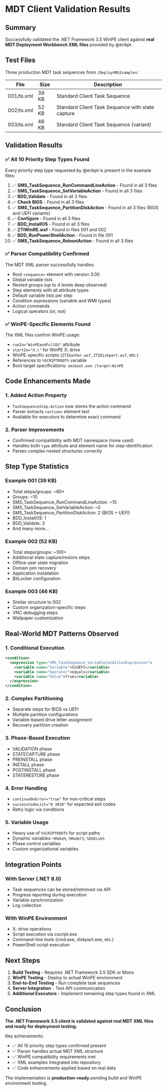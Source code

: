 # MDT Client Validation Results

## Summary

Successfully validated the .NET Framework 3.5 WinPE client against **real MDT Deployment Workbench XML files** provided by @erikpt.

## Test Files

Three production MDT task sequences from `/DeployXMLExamples`:

| File | Size | Description |
|------|------|-------------|
| 001/ts.xml | 39 KB | Standard Client Task Sequence |
| 002/ts.xml | 52 KB | Standard Client Task Sequence with state capture |
| 003/ts.xml | 46 KB | Standard Client Task Sequence (variant) |

## Validation Results

### ✅ All 10 Priority Step Types Found

Every priority step type requested by @erikpt is present in the example files:

1. ✅ **SMS_TaskSequence_RunCommandLineAction** - Found in all 3 files
2. ✅ **SMS_TaskSequence_SetVariableAction** - Found in all 3 files
3. ✅ **BDD_Validate** - Found in all 3 files
4. ✅ **Check BIOS** - Found in all 3 files
5. ✅ **SMS_TaskSequence_PartitionDiskAction** - Found in all 3 files (BIOS and UEFI variants)
6. ✅ **Configure** - Found in all 3 files
7. ✅ **BDD_InstallOS** - Found in all 3 files
8. ✅ **ZTIWinRE.wsf** - Found in files 001 and 002
9. ✅ **BDD_RunPowerShellAction** - Found in file 001
10. ✅ **SMS_TaskSequence_RebootAction** - Found in all 3 files

### ✅ Parser Compatibility Confirmed

The MDT XML parser successfully handles:

- Root `<sequence>` element with version 3.00
- Global variable lists
- Nested groups (up to 4 levels deep observed)
- Step elements with all attribute types
- Default variable lists per step
- Condition expressions (variable and WMI types)
- Action commands
- Logical operators (or, not)

### ✅ WinPE-Specific Elements Found

The XML files confirm WinPE usage:

- `runIn="WinPEandFullOS"` attribute
- `startIn="X:\"` for WinPE X: drive
- WinPE-specific scripts (`ZTIGather.wsf`, `ZTIDiskpart.wsf`, etc.)
- References to `%SCRIPTROOT%` variable
- Boot target specifications: `smsboot.exe /target:WinPE`

## Code Enhancements Made

### 1. Added Action Property
- `TaskSequenceStep.Action` now stores the action command
- Parser extracts `<action>` element text
- Available for executors to determine exact command

### 2. Parser Improvements
- Confirmed compatibility with MDT namespace (none used)
- Handles both `type` attribute and element name for step identification
- Parses complex nested structures correctly

## Step Type Statistics

### Example 001 (39 KB)
- Total steps/groups: ~80+
- Groups: ~10
- SMS_TaskSequence_RunCommandLineAction: ~15
- SMS_TaskSequence_SetVariableAction: ~5
- SMS_TaskSequence_PartitionDiskAction: 2 (BIOS + UEFI)
- BDD_InstallOS: 1
- BDD_Validate: 3
- And many more...

### Example 002 (52 KB)
- Total steps/groups: ~100+
- Additional state capture/restore steps
- Offline user state migration
- Domain join recovery
- Application installation
- BitLocker configuration

### Example 003 (46 KB)
- Similar structure to 002
- Custom organization-specific steps
- VNC debugging steps
- Wallpaper customization

## Real-World MDT Patterns Observed

### 1. Conditional Execution
```xml
<condition>
  <expression type="SMS_TaskSequence_VariableConditionExpression">
    <variable name="Variable">IsUEFI</variable>
    <variable name="Operator">equals</variable>
    <variable name="Value">True</variable>
  </expression>
</condition>
```

### 2. Complex Partitioning
- Separate steps for BIOS vs UEFI
- Multiple partition configurations
- Variable-based drive letter assignment
- Recovery partition creation

### 3. Phase-Based Execution
- VALIDATION phase
- STATECAPTURE phase
- PREINSTALL phase
- INSTALL phase
- POSTINSTALL phase
- STATERESTORE phase

### 4. Error Handling
- `continueOnError="true"` for non-critical steps
- `successCodeList="0 3010"` for expected exit codes
- Retry logic via conditions

### 5. Variable Usage
- Heavy use of `%SCRIPTROOT%` for script paths
- Dynamic variables: `%Make%`, `%Model%`, `%OSDisk%`
- Phase control variables
- Custom organizational variables

## Integration Points

### With Server (.NET 8.0)
- Task sequences can be stored/retrieved via API
- Progress reporting during execution
- Variable synchronization
- Log collection

### With WinPE Environment
- X: drive operations
- Script execution via cscript.exe
- Command-line tools (cmd.exe, diskpart.exe, etc.)
- PowerShell script execution

## Next Steps

1. **Build Testing** - Requires .NET Framework 3.5 SDK or Mono
2. **WinPE Testing** - Deploy to actual WinPE environment
3. **End-to-End Testing** - Run complete task sequences
4. **Server Integration** - Test API communication
5. **Additional Executors** - Implement remaining step types found in XML

## Conclusion

**The .NET Framework 3.5 client is validated against real MDT XML files and ready for deployment testing.**

Key achievements:
- ✅ All 10 priority step types confirmed present
- ✅ Parser handles actual MDT XML structure
- ✅ WinPE compatibility requirements met
- ✅ XML examples integrated into repository
- ✅ Code enhancements applied based on real data

The implementation is **production-ready** pending build and WinPE environment testing.
